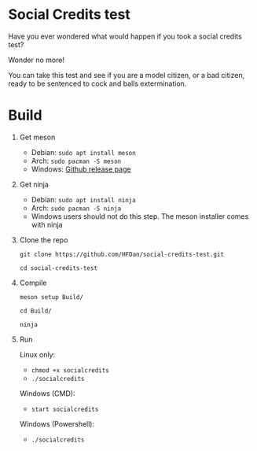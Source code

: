 # Social Credits test

Have you ever wondered what would happen if you took a social credits test?

Wonder no more!

You can take this test and see if you are a model citizen, or a bad citizen, ready to be sentenced to cock and balls extermination.

# Build
1. Get meson
    * Debian: `sudo apt install meson`
    * Arch: `sudo pacman -S meson`
    * Windows: [Github release page](https://github.com/mesonbuild/meson/releases)

2. Get ninja
    * Debian: `sudo apt install ninja`
    * Arch: `sudo pacman -S ninja`
    * Windows users should not do this step. The meson installer comes with ninja
    
3. Clone the repo
    
    `git clone https://github.com/HFDan/social-credits-test.git`
    
    `cd social-credits-test`
    
4. Compile
    
    `meson setup Build/`
    
    `cd Build/`
    
    `ninja`

5. Run
    
    Linux only: 
    * `chmod +x socialcredits`
    * `./socialcredits`
    
    Windows (CMD):
    * `start socialcredits`
    
    Windows (Powershell):
    * `./socialcredits`
